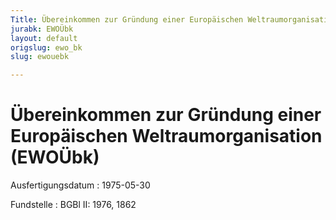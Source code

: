 ```yaml
---
Title: Übereinkommen zur Gründung einer Europäischen Weltraumorganisation
jurabk: EWOÜbk
layout: default
origslug: ewo_bk
slug: ewouebk

---
```


# Übereinkommen zur Gründung einer Europäischen Weltraumorganisation (EWOÜbk)

Ausfertigungsdatum
:   1975-05-30

Fundstelle
:   BGBl II: 1976, 1862

